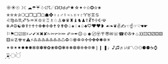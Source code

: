 ☼☀☉☽☾☁☂☔☃☇☈☄☊☋☌☍★☆✦✧✩✪✫✬
✭✮✯✰❍❏❐❑❒☖☗❖♀♁♂☿♃♄♅♆♇♈♉♊♋
♌♍♎♏♐♑♒♓♔♕♖♗♘♙♚♛♜♝♞♟☦☧☨☩☪☫
☬☭☮☯☸☤☥♰♱✙✚✛✜✝✞✟✠♤♠♢♦♧♣♡♥❤❥
☙❧❦✌✍☜☝☞☟☚☛⚐⚑☐☑☒☓✓✔✕✖✘✁✂✃✄✏
✐✑✒☹☺☻〄〶〒〠✉☏☎✆✇✈♨〷⚀⚁⚂⚃⚄
⚅☠☡☢☣⚠⚡♳♴♵♶♷♸♹♺♻♲♼♽✡✢✣✤✥✱✲✳
✴✵✶✷✸✹✺✻✼✽✾✿❀❁❂❃❄❅❆❇❈❉❊❋❘❙
❚♩♪♫♬♭♮♯〽⚆⚇⚈⚉☕⌚⌛〪〭〮〯〫〬